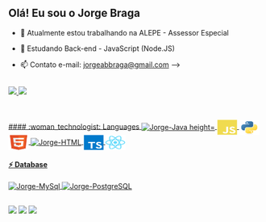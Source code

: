 ## Olá! Eu sou o Jorge Braga

- 🔭 Atualmente estou trabalhando na ALEPE - Assessor Especial
- 🌱 Estudando Back-end - JavaScript (Node.JS)
- 📫 Contato e-mail: jorgeabbraga@gmail.com
-->

  ##

<div>
<a href="https://github.com/jorgebragadev">
<img loading="lazy" height="180em" src="https://github-readme-stats.vercel.app/api?username=jorgebragadev&show_icons=true&theme=dracula&include_all_commits=true&count_private=true"/>
<img loading="lazy" height="180em" src="https://github-readme-stats.vercel.app/api/top-langs/?username=jorgebragadev&layout=compact&langs_count=7&theme=dracula"/>
</div>

##


<div style="display: inline_block"><br>
  #### :woman_technologist: Languages
  <img align="center" alt="Jorge-Java height="30" width="40" src="https://cdn.jsdelivr.net/gh/devicons/devicon/icons/java/java-original.svg">
  <img align="center" alt="Jorge-Js" height="30" width="40" src="https://raw.githubusercontent.com/devicons/devicon/master/icons/javascript/javascript-plain.svg">
  <img align="center" alt="Jorge-Python" height="30" width="40" src="https://raw.githubusercontent.com/devicons/devicon/master/icons/python/python-original.svg">
  <img align="center" alt="Jorge-HTML" height="30" width="40" src="https://raw.githubusercontent.com/devicons/devicon/master/icons/html5/html5-original.svg">
  <img align="center" alt="Jorge-HTML" height="30" width="40" src="https://cdn.jsdelivr.net/gh/devicons/devicon/icons/django/django-plain.svg">
  <img align="center" alt="Jorge-Ts" height="30" width="40" src="https://raw.githubusercontent.com/devicons/devicon/master/icons/typescript/typescript-plain.svg">
  <img align="center" alt="Jorge-React" height="30" width="40" src="https://raw.githubusercontent.com/devicons/devicon/master/icons/react/react-original.svg">
          
#### :zap: Database 
<img align="center" alt="Jorge-MySql"  src="https://img.shields.io/badge/MySQL-00000F?style=for-the-badge&logo=mysql&logoColor=white" /> 
<img align="center" alt="Jorge-PostgreSQL" src="https://img.shields.io/badge/PostgreSQL-316192?style=for-the-badge&logo=postgresql&logoColor=white" />
            
          
<!--  
  <img align="center" alt="Jorge-React" height="30" width="40" src="https://raw.githubusercontent.com/devicons/devicon/master/icons/react/react-original.svg">
  <img align="center" alt="Jorge-CSS" height="30" width="40" src="https://raw.githubusercontent.com/devicons/devicon/master/icons/css3/css3-original.svg">
  <img align="center" alt="Jorge-Csharp" height="30" width="40" src="https://raw.githubusercontent.com/devicons/devicon/master/icons/csharp/csharp-original.svg">-->
</div>
  
  ##
 
<div> 
  <div>
<!--<a href="https://www.youtube.com/seu-canal-youtube-aqui" target="_blank"><img loading="lazy" src="https://img.shields.io/badge/YouTube-FF0000?style=for-the-badge&logo=youtube&logoColor=white" target="_blank"></a>-->
<a href="https://instagram.com/jorgealexandrebraga" target="_blank"><img loading="lazy" src="https://img.shields.io/badge/-Instagram-%23E4405F?style=for-the-badge&logo=instagram&logoColor=white" target="_blank"></a>
<!--<a href="https://www.twitch.tv/seu-usuário-aqui" target="_blank"><img loading="lazy" src="https://img.shields.io/badge/Twitch-9146FF?style=for-the-badge&logo=twitch&logoColor=white" target="_blank"></a>-->
<a href = "mailto:jorgeabbraga@gmail.com"><img loading="lazy" src="https://img.shields.io/badge/Gmail-D14836?style=for-the-badge&logo=gmail&logoColor=white" target="_blank"></a>
<a href="https://www.linkedin.com/in/jorge-braga-a9649566/" target="_blank"><img loading="lazy" src="https://img.shields.io/badge/-LinkedIn-%230077B5?style=for-the-badge&logo=linkedin&logoColor=white" target="_blank"></a>   
</div>
</div>
